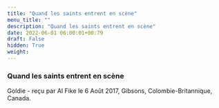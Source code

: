 ```yaml
---
title: "Quand les saints entrent en scène"
menu_title: ""
description: "Quand les saints entrent en scène"
date: 2022-06-01 06:00:01+00:79
draft: False
hidden: True
weight:
---
```

### Quand les saints entrent en scène

Goldie - reçu par Al Fike le 6 Août 2017, Gibsons, Colombie-Britannique, Canada.




